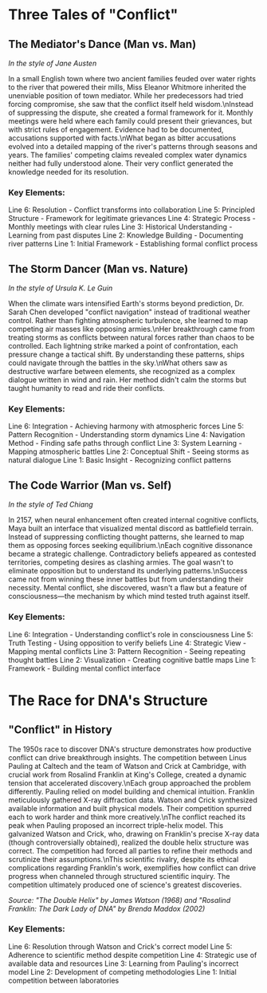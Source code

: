 # Three Tales of "Conflict"

## The Mediator\'s Dance (Man vs. Man)
*In the style of Jane Austen*

In a small English town where two ancient families feuded over water rights to the river that powered their mills, Miss Eleanor Whitmore inherited the unenviable position of town mediator. While her predecessors had tried forcing compromise, she saw that the conflict itself held wisdom.\nInstead of suppressing the dispute, she created a formal framework for it. Monthly meetings were held where each family could present their grievances, but with strict rules of engagement. Evidence had to be documented, accusations supported with facts.\nWhat began as bitter accusations evolved into a detailed mapping of the river\'s patterns through seasons and years. The families\' competing claims revealed complex water dynamics neither had fully understood alone. Their very conflict generated the knowledge needed for its resolution.

### Key Elements:
Line 6: Resolution - Conflict transforms into collaboration
Line 5: Principled Structure - Framework for legitimate grievances
Line 4: Strategic Process - Monthly meetings with clear rules
Line 3: Historical Understanding - Learning from past disputes
Line 2: Knowledge Building - Documenting river patterns
Line 1: Initial Framework - Establishing formal conflict process

## The Storm Dancer (Man vs. Nature)
*In the style of Ursula K. Le Guin*

When the climate wars intensified Earth\'s storms beyond prediction, Dr. Sarah Chen developed "conflict navigation" instead of traditional weather control. Rather than fighting atmospheric turbulence, she learned to map competing air masses like opposing armies.\nHer breakthrough came from treating storms as conflicts between natural forces rather than chaos to be controlled. Each lightning strike marked a point of confrontation, each pressure change a tactical shift. By understanding these patterns, ships could navigate through the battles in the sky.\nWhat others saw as destructive warfare between elements, she recognized as a complex dialogue written in wind and rain. Her method didn\'t calm the storms but taught humanity to read and ride their conflicts.

### Key Elements:
Line 6: Integration - Achieving harmony with atmospheric forces
Line 5: Pattern Recognition - Understanding storm dynamics
Line 4: Navigation Method - Finding safe paths through conflict
Line 3: System Learning - Mapping atmospheric battles
Line 2: Conceptual Shift - Seeing storms as natural dialogue
Line 1: Basic Insight - Recognizing conflict patterns

## The Code Warrior (Man vs. Self)
*In the style of Ted Chiang*

In 2157, when neural enhancement often created internal cognitive conflicts, Maya built an interface that visualized mental discord as battlefield terrain. Instead of suppressing conflicting thought patterns, she learned to map them as opposing forces seeking equilibrium.\nEach cognitive dissonance became a strategic challenge. Contradictory beliefs appeared as contested territories, competing desires as clashing armies. The goal wasn\'t to eliminate opposition but to understand its underlying patterns.\nSuccess came not from winning these inner battles but from understanding their necessity. Mental conflict, she discovered, wasn\'t a flaw but a feature of consciousness—the mechanism by which mind tested truth against itself.

### Key Elements:
Line 6: Integration - Understanding conflict\'s role in consciousness
Line 5: Truth Testing - Using opposition to verify beliefs
Line 4: Strategic View - Mapping mental conflicts
Line 3: Pattern Recognition - Seeing repeating thought battles
Line 2: Visualization - Creating cognitive battle maps
Line 1: Framework - Building mental conflict interface
# The Race for DNA\'s Structure

## "Conflict" in History

The 1950s race to discover DNA\'s structure demonstrates how productive conflict can drive breakthrough insights. The competition between Linus Pauling at Caltech and the team of Watson and Crick at Cambridge, with crucial work from Rosalind Franklin at King\'s College, created a dynamic tension that accelerated discovery.\nEach group approached the problem differently. Pauling relied on model building and chemical intuition. Franklin meticulously gathered X-ray diffraction data. Watson and Crick synthesized available information and built physical models. Their competition spurred each to work harder and think more creatively.\nThe conflict reached its peak when Pauling proposed an incorrect triple-helix model. This galvanized Watson and Crick, who, drawing on Franklin\'s precise X-ray data (though controversially obtained), realized the double helix structure was correct. The competition had forced all parties to refine their methods and scrutinize their assumptions.\nThis scientific rivalry, despite its ethical complications regarding Franklin\'s work, exemplifies how conflict can drive progress when channeled through structured scientific inquiry. The competition ultimately produced one of science\'s greatest discoveries.

*Source: "The Double Helix" by James Watson (1968) and "Rosalind Franklin: The Dark Lady of DNA" by Brenda Maddox (2002)*

### Key Elements:
Line 6: Resolution through Watson and Crick\'s correct model
Line 5: Adherence to scientific method despite competition
Line 4: Strategic use of available data and resources
Line 3: Learning from Pauling\'s incorrect model
Line 2: Development of competing methodologies
Line 1: Initial competition between laboratories